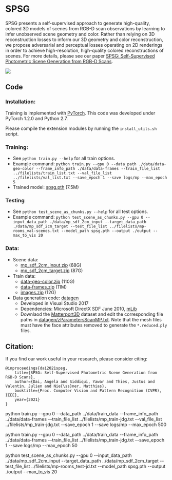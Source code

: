 # SPSG

SPSG presents a self-supervised approach to generate high-quality, colored 3D models of scenes from RGB-D scan observations by learning to infer unobserved scene geometry and color. Rather than relying on 3D reconstruction losses to inform our 3D geometry and color reconstruction, we propose adversarial and perceptual losses operating on 2D renderings in order to achieve high-resolution, high-quality colored reconstructions of scenes.  For more details, please see our paper [
SPSG: Self-Supervised Photometric Scene Generation from RGB-D Scans](https://arxiv.org/pdf/2006.14660).

[<img src="spsg.jpg">](https://arxiv.org/abs/2006.14660)


## Code
### Installation:  
Training is implemented with [PyTorch](https://pytorch.org/). This code was developed under PyTorch 1.2.0 and Python 2.7.

Please compile the extension modules by running the `install_utils.sh` script.


### Training:  
* See `python train.py --help` for all train options. 
* Example command: `python train.py --gpu 0 --data_path ./data/data-geo-color --frame_info_path ./data/data-frames --train_file_list ../filelists/train_list.txt --val_file_list ../filelists/val_list.txt --save_epoch 1 --save logs/mp --max_epoch 5`
* Trained model: [spsg.pth](http://kaldir.vc.in.tum.de/adai/SPSG/spsg.pth) (7.5M)

### Testing
* See `python test_scene_as_chunks.py --help` for all test options. 
* Example command: `python test_scene_as_chunks.py --gpu 0 --input_data_path ./data/mp_sdf_2cm_input --target_data_path ./data/mp_sdf_2cm_target --test_file_list ../filelists/mp-rooms_val-scenes.txt --model_path spsg.pth --output ./output --max_to_vis 20`

### Data:
* Scene data: 
  - [mp_sdf_2cm_input.zip](http://kaldir.vc.in.tum.de/adai/SPSG/mp_sdf_2cm_input.zip) (68G)
  - [mp_sdf_2cm_target.zip](http://kaldir.vc.in.tum.de/adai/SPSG/mp_sdf_2cm_target.zip) (87G)
* Train data:
  - [data-geo-color.zip](http://kaldir.vc.in.tum.de/adai/SPSG/data-geo-color.zip) (110G)
  - [data-frames.zip](http://kaldir.vc.in.tum.de/adai/SPSG/data-frames.zip) (11M)
  - [images.zip](http://kaldir.vc.in.tum.de/adai/SPSG/images.zip) (12G)
* Data generation code: [datagen](datagen)
  - Developed in Visual Studio 2017
  - Dependencies: Microsoft DirectX SDF June 2010, [mLib](https://github.com/niessner/mLib)
  - Downlaod the [Matterport3D](https://github.com/niessner/matterport) dataset and edit the corresponding file paths in [datagen/zParametersScanMP.txt](datagen/zParametersScanMP.txt). Note that the mesh files must have the face attributes removed to generate the `*.reduced.ply` files.

## Citation:  
If you find our work useful in your research, please consider citing:
```
@inproceedings{dai2021spsg,
    title={SPSG: Self-Supervised Photometric Scene Generation from RGB-D Scans},
    author={Dai, Angela and Siddiqui, Yawar and Thies, Justus and Valentin, Julien and Nie{\ss}ner, Matthias},
	booktitle={Proc. Computer Vision and Pattern Recognition (CVPR), IEEE},
	year={2021}
}
```
python train.py --gpu 0 --data_path ../data/train_data --frame_info_path ../data/data-frames --train_file_list ../filelists/mp_train-jdg.txt --val_file_list ../filelists/mp_train-jdg.txt --save_epoch 1 --save logs/mp --max_epoch 500

python train.py --gpu 0 --data_path ../data/train_data --frame_info_path ../data/data-frames --train_file_list ../filelists/mp_train-jdg.txt --save_epoch 1 --save logs/mp --max_epoch 50

python test_scene_as_chunks.py --gpu 0 --input_data_path ../data/mp_sdf_2cm_input --target_data_path ../data/mp_sdf_2cm_target --test_file_list ../filelists/mp-rooms_test-jd.txt --model_path spsg.pth --output ./output --max_to_vis 20
